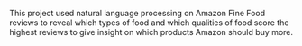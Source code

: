 This project used natural language processing on Amazon Fine Food reviews to reveal which types of food and 
which qualities of food score the highest reviews to give insight on which products Amazon should buy more.

